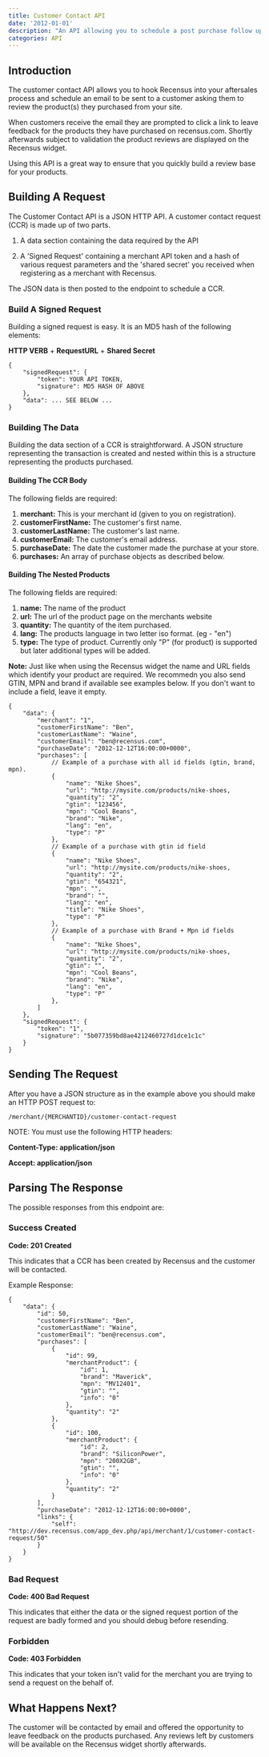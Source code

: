 ```yaml
---
title: Customer Contact API
date: '2012-01-01'
description: "An API allowing you to schedule a post purchase follow up email in order to solicit reviews"
categories: API
---
```


Introduction
------------

The customer contact API allows you to hook Recensus into your aftersales
process and schedule an email to be sent to a customer asking them to review
the product(s) they purchased from your site. 

When customers receive the email they are prompted to click a link to leave 
feedback for the products they have purchased on recensus.com. Shortly 
afterwards subject to validation the product reviews are displayed on the 
Recensus widget. 

Using this API is a great way to ensure that you quickly build a review base 
for your products.

Building A Request
------------------

The Customer Contact API is a JSON HTTP API. A customer contact request (CCR)
is made up of two parts.

1) A data section containing the data required by the API 

2) A 'Signed Request' containing a merchant API token and a hash of various
request parameters and the 'shared secret' you received when registering as a 
merchant with Recensus. 

The JSON data is then posted to the endpoint to schedule a CCR.

### Build A Signed Request

Building a signed request is easy. It is an MD5 hash of the following elements: 

**HTTP VERB** + **RequestURL** + **Shared Secret**

```` 
{
    "signedRequest": {
        "token": YOUR API TOKEN,
        "signature": MD5 HASH OF ABOVE
    },
    "data": ... SEE BELOW ...
}
````

### Building The Data

Building the data section of a CCR is straightforward. A JSON structure 
representing the transaction is created and nested within this is a structure 
representing the products purchased.     

#### Building The CCR Body

The following fields are required:

1. **merchant:** This is your merchant id (given to you on registration).
2. **customerFirstName:** The customer's first name.
3. **customerLastName:** The customer's last name. 
4. **customerEmail:** The customer's email address.
5. **purchaseDate:** The date the customer made the purchase at your store.
6. **purchases:** An array of purchase objects as described below. 
 
#### Building The Nested Products

The following fields are required: 

1. **name:** The name of the product
2. **url:** The url of the product page on the merchants website
1. **quantity:** The quantity of the item purchased.
2. **lang:** The products language in two letter iso format. (eg - "en")
4. **type:** The type of product. Currently only "P" (for product) is supported but later additional types will be added.

**Note:** Just like when using the Recensus widget the name and URL fields which identify your product are required. We recommedn you also send GTIN, MPN and brand if available see examples below. If you don't want to include a field, leave it empty.


````
{
    "data": {
        "merchant": "1",
        "customerFirstName": "Ben",
        "customerLastName": "Waine",
        "customerEmail": "ben@recensus.com",
        "purchaseDate": "2012-12-12T16:00:00+0000",
        "purchases": [
            // Example of a purchase with all id fields (gtin, brand, mpn).
            {
                "name": "Nike Shoes",
                "url": "http://mysite.com/products/nike-shoes, 
                "quantity": "2",
                "gtin": "123456",
                "mpn": "Cool Beans",
                "brand": "Nike",
                "lang": "en",
                "type": "P"
            },
            // Example of a purchase with gtin id field
            {
                "name": "Nike Shoes",
                "url": "http://mysite.com/products/nike-shoes, 
                "quantity": "2",
                "gtin": "654321",
                "mpn": "",
                "brand": "",
                "lang": "en",
                "title": "Nike Shoes",
                "type": "P"
            },
            // Example of a purchase with Brand + Mpn id fields
            {
                "name": "Nike Shoes",
                "url": "http://mysite.com/products/nike-shoes, 
                "quantity": "2",
                "gtin": "",
                "mpn": "Cool Beans",
                "brand": "Nike",
                "lang": "en",
                "type": "P"
            },
        ]
    },
    "signedRequest": {
        "token": "1",
        "signature": "5b077359bd8ae4212460727d1dce1c1c"
    }
}
````

Sending The Request
-------------------

After you have a JSON structure as in the example above you should make an 
HTTP POST request to: 

    /merchant/{MERCHANTID}/customer-contact-request

NOTE: You must use the following HTTP headers:

**Content-Type: application/json** 

**Accept: application/json**

Parsing The Response
--------------------

The possible responses from this endpoint are: 

### Success Created
__Code: 201 Created__

This indicates that a CCR has been created by Recensus and the customer will be 
contacted.

Example Response: 

````
{
    "data": {
        "id": 50,
        "customerFirstName": "Ben",
        "customerLastName": "Waine",
        "customerEmail": "ben@recensus.com",
        "purchases": [
            {
                "id": 99,
                "merchantProduct": {
                    "id": 1,
                    "brand": "Maverick",
                    "mpn": "MV12401",
                    "gtin": "",
                    "info": "0"
                },
                "quantity": "2"
            },
            {
                "id": 100,
                "merchantProduct": {
                    "id": 2,
                    "brand": "SiliconPower",
                    "mpn": "200X2GB",
                    "gtin": "",
                    "info": "0"
                },
                "quantity": "2"
            }
        ],
        "purchaseDate": "2012-12-12T16:00:00+0000",
        "links": {
            "self": "http://dev.recensus.com/app_dev.php/api/merchant/1/customer-contact-request/50"
        }
    }
}
````


### Bad Request
__Code: 400 Bad Request__

This indicates that either the data or the signed request portion of the request
are badly formed and you should debug before resending.

### Forbidden 
__Code: 403 Forbidden__ 

This indicates that your token isn't valid for the merchant you are trying to 
send a request on the behalf of.   

What Happens Next? 
------------------

The customer will be contacted by email and offered the opportunity to leave 
feedback on the products purchased. Any reviews left by customers will be available
on the Recensus widget shortly afterwards.